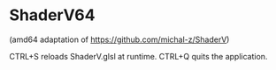 # ShaderV64
(amd64 adaptation of https://github.com/michal-z/ShaderV)

CTRL+S reloads ShaderV.glsl at runtime.
CTRL+Q quits the application.
